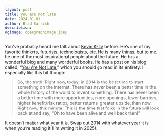 ```yaml
---
layout: post
title: you are not late
date: 2024-01-01
author: Brad Barrish
description:
ogimage: opengraphimage.jpeg
---
```


You’ve probably heard me talk about [Kevin Kelly](https://en.wikipedia.org/wiki/Kevin_Kelly_(editor)) before. He’s one of my favorite thinkers, futurists, technologists, etc. He is many things, but to me, he one of the most inspirational people about the future. He has a wonderful blog and many wonderful books. He has a post on his blog called, “[You Are Not Late](https://kk.org/thetechnium/you-are-not-late/),” which you should go read in its entirety. I especially like this bit though:

> So, the truth: Right now, today, in 2014 is the best time to start something on the internet. There has never been a better time in the whole history of the world to invent something. There has never been a better time with more opportunities, more openings, lower barriers, higher benefit/risk ratios, better returns, greater upside, than now. Right now, this minute. This is the time that folks in the future will look back at and say, “Oh to have been alive and well back then!”

It doesn’t matter what year it is. Swap out 2014 with whatever year it is when you’re reading it (I’m writing it in 2025).